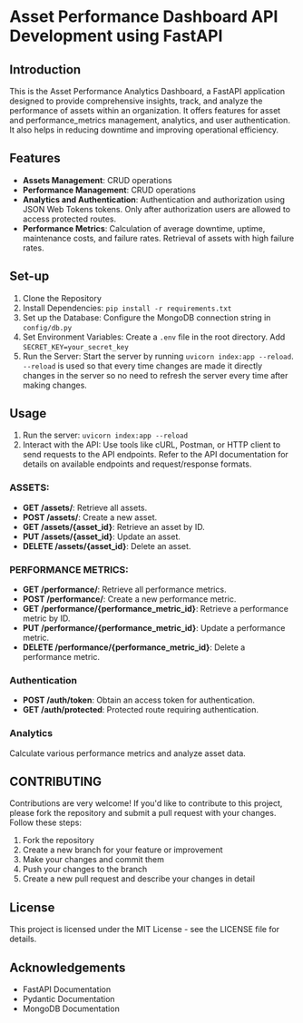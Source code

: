 # Asset Performance Dashboard API Development using FastAPI

## Introduction

This is the Asset Performance Analytics Dashboard, a FastAPI application designed to provide comprehensive insights, track, and analyze the performance of assets within an organization. It offers features for asset and performance_metrics management, analytics, and user authentication. It also helps in reducing downtime and improving operational efficiency.

## Features

- **Assets Management**: CRUD operations
- **Performance Management**: CRUD operations
- **Analytics and Authentication**: Authentication and authorization using JSON Web Tokens tokens. Only after authorization users are allowed to access protected routes.
- **Performance Metrics**: Calculation of average downtime, uptime, maintenance costs, and failure rates. Retrieval of assets with high failure rates.

## Set-up

1. Clone the Repository
2. Install Dependencies: `pip install -r requirements.txt`
3. Set up the Database: Configure the MongoDB connection string in `config/db.py`
4. Set Environment Variables: Create a `.env` file in the root directory. Add `SECRET_KEY=your_secret_key`
5. Run the Server: Start the server by running `uvicorn index:app --reload`. `--reload` is used so that every time changes are made it directly changes in the server so no need to refresh the server every time after making changes.

## Usage

1. Run the server: `uvicorn index:app --reload`
2. Interact with the API: Use tools like cURL, Postman, or HTTP client to send requests to the API endpoints. Refer to the API documentation for details on available endpoints and request/response formats.

### ASSETS:

- **GET /assets/**: Retrieve all assets.
- **POST /assets/**: Create a new asset.
- **GET /assets/{asset_id}**: Retrieve an asset by ID.
- **PUT /assets/{asset_id}**: Update an asset.
- **DELETE /assets/{asset_id}**: Delete an asset.

### PERFORMANCE METRICS:

- **GET /performance/**: Retrieve all performance metrics.
- **POST /performance/**: Create a new performance metric.
- **GET /performance/{performance_metric_id}**: Retrieve a performance metric by ID.
- **PUT /performance/{performance_metric_id}**: Update a performance metric.
- **DELETE /performance/{performance_metric_id}**: Delete a performance metric.

### Authentication

- **POST /auth/token**: Obtain an access token for authentication.
- **GET /auth/protected**: Protected route requiring authentication.

### Analytics

Calculate various performance metrics and analyze asset data.

## CONTRIBUTING

Contributions are very welcome! If you'd like to contribute to this project, please fork the repository and submit a pull request with your changes. Follow these steps:

1. Fork the repository
2. Create a new branch for your feature or improvement
3. Make your changes and commit them
4. Push your changes to the branch
5. Create a new pull request and describe your changes in detail

## License

This project is licensed under the MIT License - see the LICENSE file for details.

## Acknowledgements

- FastAPI Documentation
- Pydantic Documentation
- MongoDB Documentation

